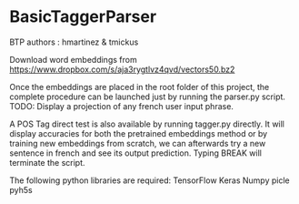 # BasicTaggerParser
BTP
authors : hmartinez & tmickus

Download word embeddings from https://www.dropbox.com/s/aja3rygtlvz4qvd/vectors50.bz2

Once the embeddings are placed in the root folder of this project, the complete procedure can be launched just by running the parser.py script.
TODO: Display a projection of any french user input phrase.

A POS Tag direct test is also available by running tagger.py directly. It will display accuracies for both the pretrained embeddings method or by training new embeddings from scratch, we can afterwards try a new sentence in french and see its output prediction. Typing BREAK will terminate the script.

The following python libraries are required:
TensorFlow
Keras
Numpy
picle
pyh5s